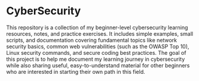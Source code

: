 # CyberSecurity
This repository is a collection of my beginner-level cybersecurity learning resources, notes, and practice exercises. It includes simple examples, small scripts, and documentation covering fundamental topics like network security basics, common web vulnerabilities (such as the OWASP Top 10), Linux security commands, and secure coding best practices. The goal of this project is to help me document my learning journey in cybersecurity while also sharing useful, easy-to-understand material for other beginners who are interested in starting their own path in this field.
